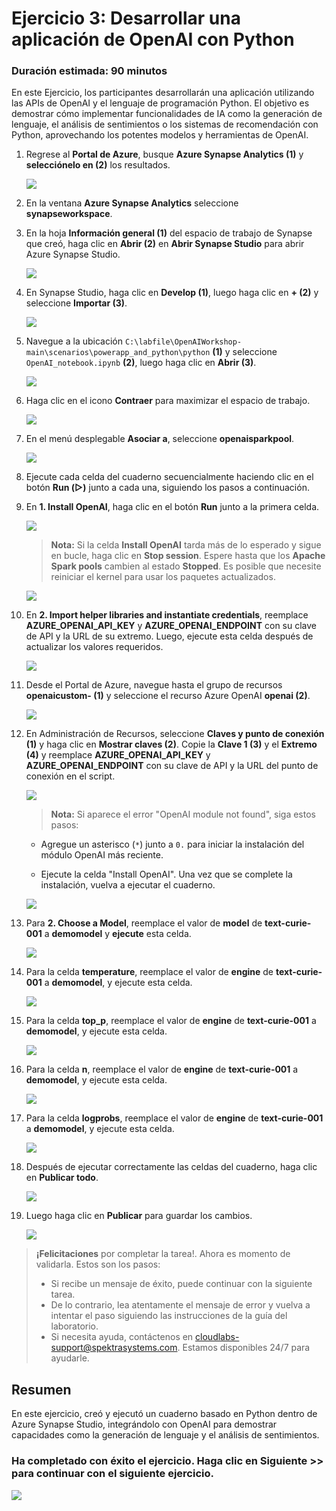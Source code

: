 # Ejercicio 3: Desarrollar una aplicación de OpenAI con Python

### Duración estimada: 90 minutos

En este Ejercicio, los participantes desarrollarán una aplicación utilizando las APIs de OpenAI y el lenguaje de programación Python. El objetivo es demostrar cómo implementar funcionalidades de IA como la generación de lenguaje, el análisis de sentimientos o los sistemas de recomendación con Python, aprovechando los potentes modelos y herramientas de OpenAI.

1. Regrese al **Portal de Azure**, busque **Azure Synapse Analytics (1)** y **selecciónelo en (2)** los resultados.

      ![](images/synapse-1.png)

1. En la ventana **Azure Synapse Analytics** seleccione **synapseworkspace<inject key="DeploymentID" enableCopy="false"/>**.   

1. En la hoja **Información general (1)** del espacio de trabajo de Synapse que creó, haga clic en **Abrir (2)** en **Abrir Synapse Studio** para abrir Azure Synapse Studio.
     
     ![](images/110.png)
    
1. En Synapse Studio, haga clic en **Develop (1)**, luego haga clic en **+ (2)** y seleccione **Importar (3)**.

    ![](images/import-note.png)

1. Navegue a la ubicación `C:\labfile\OpenAIWorkshop-main\scenarios\powerapp_and_python\python` **(1)** y seleccione `OpenAI_notebook.ipynb` **(2)**, luego haga clic en **Abrir (3)**.

     ![](images/111.png)

1. Haga clic en el icono **Contraer** para maximizar el espacio de trabajo.

    ![](images/112.png)

1. En el menú desplegable **Asociar a**, seleccione **openaisparkpool**.

    ![](images/113.png)

1. Ejecute cada celda del cuaderno secuencialmente haciendo clic en el botón **Run (▷)** junto a cada una, siguiendo los pasos a continuación.

1. En **1. Install OpenAI**, haga clic en el botón **Run** junto a la primera celda.

    ![](images/114.png)

    > **Nota:** Si la celda **Install OpenAI** tarda más de lo esperado y sigue en bucle, haga clic en **Stop session**. Espere hasta que los **Apache Spark pools** cambien al estado **Stopped**. Es posible que necesite reiniciar el kernel para usar los paquetes actualizados.

      ![](images/115.png)

1. En **2. Import helper libraries and instantiate credentials**, reemplace **AZURE_OPENAI_API_KEY** y **AZURE_OPENAI_ENDPOINT** con su clave de API y la URL de su extremo. Luego, ejecute esta celda después de actualizar los valores requeridos.

     ![](images/116.png)

1. Desde el Portal de Azure, navegue hasta el grupo de recursos  **openaicustom-<inject key="DeploymentID" enableCopy="false"/> (1)** y seleccione el recurso Azure OpenAI **openai<inject key="DeploymentID" enableCopy="false"/> (2)**.

    ![](images/117.png)

1. En Administración de Recursos, seleccione **Claves y punto de conexión (1)** y haga clic en **Mostrar claves (2)**. Copie la **Clave 1 (3)** y el **Extremo (4)** y reemplace **AZURE_OPENAI_API_KEY** y **AZURE_OPENAI_ENDPOINT** con su clave de API y la URL del punto de conexión en el script.

   ![](images/118.png)
     
    > **Nota:** Si aparece el error "OpenAI module not found", siga estos pasos:

    - Agregue un asterisco (`*`) junto a `0.` para iniciar la instalación del módulo OpenAI más reciente.

    - Ejecute la celda "Install OpenAI". Una vez que se complete la instalación, vuelva a ejecutar el cuaderno.

     ![](images/119.png)


1. Para **2. Choose a Model**, reemplace el valor de **model** de **text-curie-001** a **demomodel** y **ejecute** esta celda.

    ![](images/120.png)

1. Para la celda **temperature**, reemplace el valor de **engine** de **text-curie-001** a **demomodel**, y ejecute esta celda.

     ![](images/121.png)

1. Para la celda **top_p**, reemplace el valor de **engine** de **text-curie-001** a **demomodel**, y ejecute esta celda.

     ![](images/122.png)

1. Para la celda **n**, reemplace el valor de **engine** de **text-curie-001** a **demomodel**, y ejecute esta celda.

     ![](images/123.png)

1. Para la celda **logprobs**, reemplace el valor de **engine** de **text-curie-001** a **demomodel**, y ejecute esta celda.

     ![](images/124.png)

1. Después de ejecutar correctamente las celdas del cuaderno, haga clic en **Publicar todo**.

     ![](images/125.png)

1. Luego haga clic en **Publicar** para guardar los cambios. 

    ![](images/126.png)

> **¡Felicitaciones** por completar la tarea!. Ahora es momento de validarla. Estos son los pasos:
> - Si recibe un mensaje de éxito, puede continuar con la siguiente tarea.
> - De lo contrario, lea atentamente el mensaje de error y vuelva a intentar el paso siguiendo las instrucciones de la guía del laboratorio.
> - Si necesita ayuda, contáctenos en cloudlabs-support@spektrasystems.com. Estamos disponibles 24/7 para ayudarle.
  
<validation step="f943c5b3-b07a-4779-bc2f-9e13ee01378a" />


## Resumen

En este ejercicio, creó y ejecutó un cuaderno basado en Python dentro de Azure Synapse Studio, integrándolo con OpenAI para demostrar capacidades como la generación de lenguaje y el análisis de sentimientos.

### Ha completado con éxito el ejercicio. Haga clic en **Siguiente >>** para continuar con el siguiente ejercicio.

![](images/128.png)